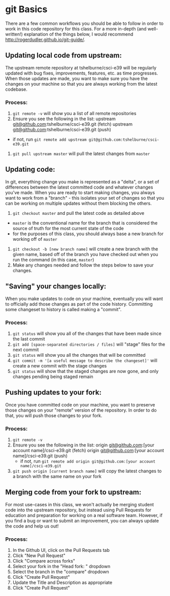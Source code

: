 # git Basics

There are a few common workflows you should be able to follow in order to work in this
code repository for this class. For a more in-depth (and well-written!) explanation
of the things below, I would recommend http://rogerdudler.github.io/git-guide/.

## Updating local code from upstream:

The upstream remote repository at tshelburne/csci-e39 will be regularly updated with
bug fixes, improvements, features, etc. as time progresses. When those updates are
made, you want to make sure you have the changes on your machine so that you are
always working from the latest codebase.

### Process:
1. `git remote -v` will show you a list of all remote repositories
1. Ensure you see the following in the list:
    upstream	git@github.com:tshelburne/csci-e39.git (fetch)
    upstream	git@github.com:tshelburne/csci-e39.git (push)
  - if not, run `git remote add upstream git@github.com:tshelburne/csci-e39.git`
1. `git pull upstream master` will pull the latest changes from `master`


## Updating code:

In git, everything change you make is represented as a "delta", or a set of differences
between the latest committed code and whatever changes you've made. When you are ready
to start making changes, you always want to work from a "branch" - this isolates your
set of changes so that you can be working on multiple updates without them blocking
the others.

1. `git checkout master` and pull the latest code as detailed above
  - `master` is the conventional name for the branch that is considered the source of
  truth for the most current state of the code
  - for the purposes of this class, you should always base a new branch for working
  off of `master`
1. `git checkout -b [new branch name]` will create a new branch with the given name,
based off of the branch you have checked out when you run the command (in this case,
`master`)
1. Make any changes needed and follow the steps below to save your changes.


## "Saving" your changes locally:

When you make updates to code on your machine, eventually you will want to officially
add those changes as part of the code history. Committing some changeset to history
is called making a "commit".

### Process:
1. `git status` will show you all of the changes that have been made since the last commit
1. `git add [space-separated directories / files]` will "stage" files for the next commit
1. `git status` will show you all the changes that will be committed
1. `git commit -m '[a useful message to describe the changeset]'` will create a new commit with the stage changes
1. `git status` will show that the staged changes are now gone, and only changes pending being staged remain


## Pushing updates to your fork:

Once you have committed code on your machine, you want to preserve those changes on
your "remote" version of the repository. In order to do that, you will push those
changes to your fork.

### Process:
1. `git remote -v`
1. Ensure you see the following in the list:
      origin	git@github.com:[your account name]/csci-e39.git (fetch)
      origin	git@github.com:[your account name]/csci-e39.git (push)
    - if not, run `git remote add origin git@github.com:[your account name]/csci-e39.git`
1. `git push origin [current branch name]` will copy the latest changes to a branch with the same name on your fork


## Merging code from your fork to upstream:

For most use-cases in this class, we won't actually be merging student code into the
upstream repository, but instead using Pull Requests for education and preparation for
working on a real software team. However, if you find a bug or want to submit an
improvement, you can always update the code and help us out!

### Process:
1. In the Github UI, click on the Pull Requests tab
1. Click "New Pull Request"
1. Click "Compare across forks"
1. Select your fork in the "Head fork: " dropdown
1. Select the branch in the "compare" dropdown
1. Click "Create Pull Request"
1. Update the Title and Description as appropriate
1. Click "Create Pull Request"